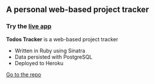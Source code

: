 ## A personal web-based project tracker

### Try the [live app](https://ls-170-sinatra-todos/)

**Todos Tracker** is a web-based project tracker
- Written in Ruby using Sinatra
- Data persisted with PostgreSQL
- Deployed to Heroku 

[Go to the repo](https://github.com/ben-harvey/todolist_project)
